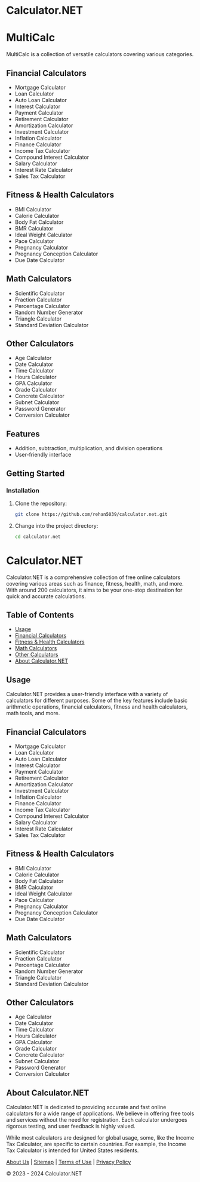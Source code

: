 # Calculator.NET

# MultiCalc

MultiCalc is a collection of versatile calculators covering various categories.

## Financial Calculators

- Mortgage Calculator
- Loan Calculator
- Auto Loan Calculator
- Interest Calculator
- Payment Calculator
- Retirement Calculator
- Amortization Calculator
- Investment Calculator
- Inflation Calculator
- Finance Calculator
- Income Tax Calculator
- Compound Interest Calculator
- Salary Calculator
- Interest Rate Calculator
- Sales Tax Calculator

## Fitness & Health Calculators

- BMI Calculator
- Calorie Calculator
- Body Fat Calculator
- BMR Calculator
- Ideal Weight Calculator
- Pace Calculator
- Pregnancy Calculator
- Pregnancy Conception Calculator
- Due Date Calculator

## Math Calculators

- Scientific Calculator
- Fraction Calculator
- Percentage Calculator
- Random Number Generator
- Triangle Calculator
- Standard Deviation Calculator

## Other Calculators

- Age Calculator
- Date Calculator
- Time Calculator
- Hours Calculator
- GPA Calculator
- Grade Calculator
- Concrete Calculator
- Subnet Calculator
- Password Generator
- Conversion Calculator

## Features

- Addition, subtraction, multiplication, and division operations
- User-friendly interface

## Getting Started

### Installation

1. Clone the repository:
   ```bash
   git clone https://github.com/rehan5039/calculator.net.git
   ```

2. Change into the project directory:
   ```bash
   cd calculator.net
   ```

# Calculator.NET

Calculator.NET is a comprehensive collection of free online calculators covering various areas such as finance, fitness, health, math, and more. With around 200 calculators, it aims to be your one-stop destination for quick and accurate calculations.

## Table of Contents

- [Usage](#usage)
- [Financial Calculators](#financial-calculators)
- [Fitness & Health Calculators](#fitness--health-calculators)
- [Math Calculators](#math-calculators)
- [Other Calculators](#other-calculators)
- [About Calculator.NET](#about-calculator.net)

## Usage

Calculator.NET provides a user-friendly interface with a variety of calculators for different purposes. Some of the key features include basic arithmetic operations, financial calculators, fitness and health calculators, math tools, and more.

## Financial Calculators

- Mortgage Calculator
- Loan Calculator
- Auto Loan Calculator
- Interest Calculator
- Payment Calculator
- Retirement Calculator
- Amortization Calculator
- Investment Calculator
- Inflation Calculator
- Finance Calculator
- Income Tax Calculator
- Compound Interest Calculator
- Salary Calculator
- Interest Rate Calculator
- Sales Tax Calculator

## Fitness & Health Calculators

- BMI Calculator
- Calorie Calculator
- Body Fat Calculator
- BMR Calculator
- Ideal Weight Calculator
- Pace Calculator
- Pregnancy Calculator
- Pregnancy Conception Calculator
- Due Date Calculator

## Math Calculators

- Scientific Calculator
- Fraction Calculator
- Percentage Calculator
- Random Number Generator
- Triangle Calculator
- Standard Deviation Calculator

## Other Calculators

- Age Calculator
- Date Calculator
- Time Calculator
- Hours Calculator
- GPA Calculator
- Grade Calculator
- Concrete Calculator
- Subnet Calculator
- Password Generator
- Conversion Calculator

## About Calculator.NET

Calculator.NET is dedicated to providing accurate and fast online calculators for a wide range of applications. We believe in offering free tools and services without the need for registration. Each calculator undergoes rigorous testing, and user feedback is highly valued.

While most calculators are designed for global usage, some, like the Income Tax Calculator, are specific to certain countries. For example, the Income Tax Calculator is intended for United States residents.

[About Us](https://github.com/rehan5039/calculator.net.git) | [Sitemap](#) | [Terms of Use](#) | [Privacy Policy](#)

© 2023 - 2024 Calculator.NET
```
